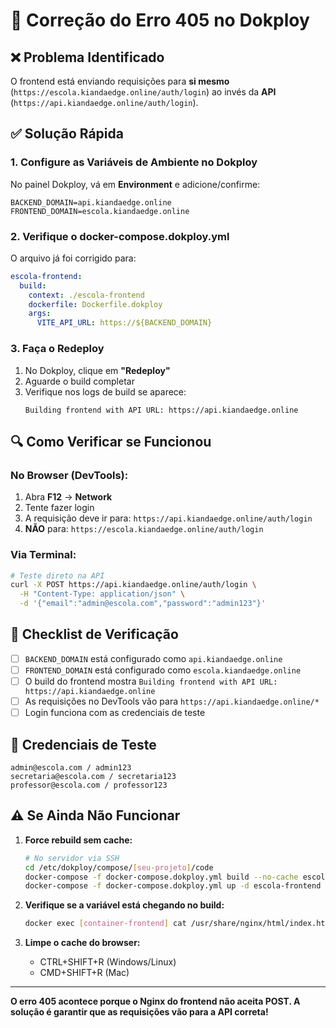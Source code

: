 # 🔧 Correção do Erro 405 no Dokploy

## ❌ Problema Identificado
O frontend está enviando requisições para **si mesmo** (`https://escola.kiandaedge.online/auth/login`) ao invés da **API** (`https://api.kiandaedge.online/auth/login`).

## ✅ Solução Rápida

### 1. Configure as Variáveis de Ambiente no Dokploy

No painel Dokploy, vá em **Environment** e adicione/confirme:

```env
BACKEND_DOMAIN=api.kiandaedge.online
FRONTEND_DOMAIN=escola.kiandaedge.online
```

### 2. Verifique o docker-compose.dokploy.yml

O arquivo já foi corrigido para:

```yaml
escola-frontend:
  build:
    context: ./escola-frontend
    dockerfile: Dockerfile.dokploy
    args:
      VITE_API_URL: https://${BACKEND_DOMAIN}
```

### 3. Faça o Redeploy

1. No Dokploy, clique em **"Redeploy"**
2. Aguarde o build completar
3. Verifique nos logs de build se aparece:
   ```
   Building frontend with API URL: https://api.kiandaedge.online
   ```

## 🔍 Como Verificar se Funcionou

### No Browser (DevTools):
1. Abra **F12** → **Network**
2. Tente fazer login
3. A requisição deve ir para: `https://api.kiandaedge.online/auth/login`
4. **NÃO** para: `https://escola.kiandaedge.online/auth/login`

### Via Terminal:
```bash
# Teste direto na API
curl -X POST https://api.kiandaedge.online/auth/login \
  -H "Content-Type: application/json" \
  -d '{"email":"admin@escola.com","password":"admin123"}'
```

## 📝 Checklist de Verificação

- [ ] `BACKEND_DOMAIN` está configurado como `api.kiandaedge.online`
- [ ] `FRONTEND_DOMAIN` está configurado como `escola.kiandaedge.online`
- [ ] O build do frontend mostra `Building frontend with API URL: https://api.kiandaedge.online`
- [ ] As requisições no DevTools vão para `https://api.kiandaedge.online/*`
- [ ] Login funciona com as credenciais de teste

## 🎯 Credenciais de Teste

```
admin@escola.com / admin123
secretaria@escola.com / secretaria123
professor@escola.com / professor123
```

## ⚠️ Se Ainda Não Funcionar

1. **Force rebuild sem cache:**
   ```bash
   # No servidor via SSH
   cd /etc/dokploy/compose/[seu-projeto]/code
   docker-compose -f docker-compose.dokploy.yml build --no-cache escola-frontend
   docker-compose -f docker-compose.dokploy.yml up -d escola-frontend
   ```

2. **Verifique se a variável está chegando no build:**
   ```bash
   docker exec [container-frontend] cat /usr/share/nginx/html/index.html | grep -i api
   ```

3. **Limpe o cache do browser:**
   - CTRL+SHIFT+R (Windows/Linux)
   - CMD+SHIFT+R (Mac)

---

**O erro 405 acontece porque o Nginx do frontend não aceita POST. A solução é garantir que as requisições vão para a API correta!**